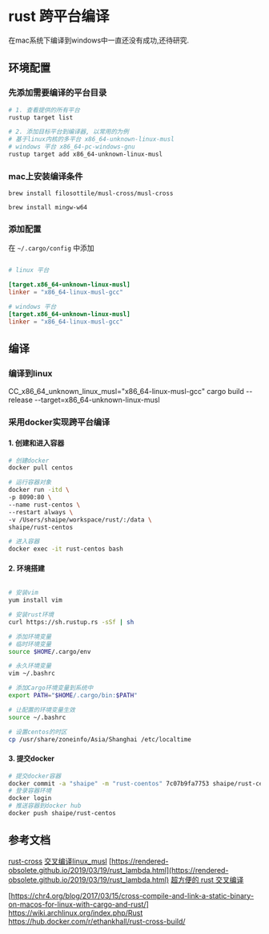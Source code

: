 rust 跨平台编译
===

在mac系统下编译到windows中一直还没有成功,还待研究.

## 环境配置
### 先添加需要编译的平台目录

```bash
# 1. 查看提供的所有平台
rustup target list 

# 2. 添加目标平台到编译器, 以常用的为例
# 基于linux内核的多平台 x86_64-unknown-linux-musl
# windows 平台 x86_64-pc-windows-gnu
rustup target add x86_64-unknown-linux-musl


```
### mac上安装编译条件

```
brew install filosottile/musl-cross/musl-cross

brew install mingw-w64
```

### 添加配置

在 ``~/.cargo/config`` 中添加

```conf

# linux 平台

[target.x86_64-unknown-linux-musl]
linker = "x86_64-linux-musl-gcc"

# windows 平台
[target.x86_64-unknown-linux-musl]
linker = "x86_64-linux-musl-gcc"
```

## 编译

### 编译到linux

CC_x86_64_unknown_linux_musl="x86_64-linux-musl-gcc" cargo build --release --target=x86_64-unknown-linux-musl


### 采用docker实现跨平台编译

#### 1. 创建和进入容器
```bash
# 创建docker
docker pull centos

# 运行容器对象
docker run -itd \
-p 8090:80 \
--name rust-centos \
--restart always \
-v /Users/shaipe/workspace/rust/:/data \
shaipe/rust-centos

# 进入容器
docker exec -it rust-centos bash
```

#### 2. 环境搭建

```bash

# 安装vim
yum install vim

# 安装rust环境
curl https://sh.rustup.rs -sSf | sh

# 添加环境变量
# 临时环境变量
source $HOME/.cargo/env

# 永久环境变量
vim ~/.bashrc

# 添加Cargo环境变量到系统中
export PATH="$HOME/.cargo/bin:$PATH"

# 让配置的环境变量生效
source ~/.bashrc

# 设置centos的时区
cp /usr/share/zoneinfo/Asia/Shanghai /etc/localtime
```

#### 3. 提交docker

```bash
# 提交docker容器
docker commit -a "shaipe" -m "rust-coentos" 7c07b9fa7753 shaipe/rust-centos
# 登录容器环境
docker login 
# 推送容器到docker hub
docker push shaipe/rust-centos
```

## 参考文档

[rust-cross](https://github.com/japaric/rust-cross)
[交叉编译linux_musl](https://www.andrew-thorburn.com/cross-compiling-a-simple-rust-web-app/)
[https://rendered-obsolete.github.io/2019/03/19/rust_lambda.html](https://rendered-obsolete.github.io/2019/03/19/rust_lambda.html)
[超方便的 rust 交叉编译](https://moevis.github.io/cheatsheet/2018/08/18/%E8%B6%85%E6%96%B9%E4%BE%BF%E7%9A%84-Rust-%E4%BA%A4%E5%8F%89%E7%BC%96%E8%AF%91.html)

[https://chr4.org/blog/2017/03/15/cross-compile-and-link-a-static-binary-on-macos-for-linux-with-cargo-and-rust/]
https://wiki.archlinux.org/index.php/Rust
https://hub.docker.com/r/ethankhall/rust-cross-build/